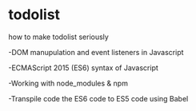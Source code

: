 # todolist
how to make todolist seriously

-DOM manupulation and event listeners in Javascript

-ECMAScript 2015 (ES6) syntax of Javascript

-Working with node_modules & npm

-Transpile code the ES6 code to ES5 code using Babel
